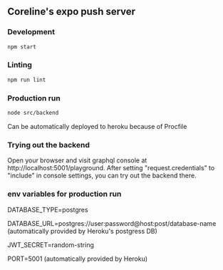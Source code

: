 ## Coreline's expo push server

### Development
```bash
npm start
```

### Linting
```bash
npm run lint
```

### Production run
```bash
node src/backend
```
Can be automatically deployed to heroku because of Procfile

### Trying out the backend
Open your browser and visit graphql console at http://localhost:5001/playground.
After setting "request.credentials" to "include" in console settings, you can try out the backend there.

### env variables for production run
DATABASE_TYPE=postgres

DATABASE_URL=postgres://user:password@host:post/database-name (automatically provided by Heroku's postgress DB)

JWT_SECRET=random-string

PORT=5001 (automatically provided by Heroku)
